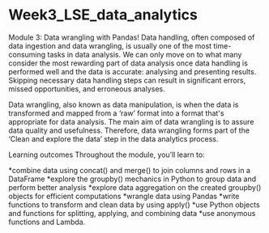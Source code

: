 # Week3_LSE_data_analytics

Module 3: Data wrangling with Pandas!
Data handling, often composed of data ingestion and data wrangling, is usually one of the most time-consuming tasks in data analysis. We can only move on to what many consider the most rewarding part of data analysis once data handling is performed well and the data is accurate: analysing and presenting results. Skipping necessary data handling steps can result in significant errors, missed opportunities, and erroneous analyses.

Data wrangling, also known as data manipulation, is when the data is transformed and mapped from a ‘raw’ format into a format that's appropriate for data analysis. The main aim of data wrangling is to assure data quality and usefulness. Therefore, data wrangling forms part of the ‘Clean and explore the data’ step in the data analytics process.

Learning outcomes
Throughout the module, you’ll learn to:

*combine data using concat() and merge() to join columns and rows in a DataFrame
*explore the groupby() mechanics in Python to group data and perform better analysis
*explore data aggregation on the created groupby() objects for efficient computations
*wrangle data using Pandas
*write functions to transform and clean data by using apply()
*use Python objects and functions for splitting, applying, and combining data
*use anonymous functions and Lambda.

